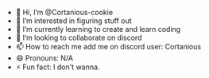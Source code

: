 - 👋 Hi, I’m @Cortanious-cookie
- 👀 I’m interested in figuring stuff out
- 🌱 I’m currently learning to create and learn coding
- 💞️ I’m looking to collaborate on discord
- 📫 How to reach me add me on discord user: Cortanious
- 😄 Pronouns: N/A
- ⚡ Fun fact: I don't wanna.

<!---
Cortanious-cookie/Cortanious-cookie is a ✨ special ✨ repository because its `README.md` (this file) appears on your GitHub profile.
You can click the Preview link to take a look at your changes.
--->
